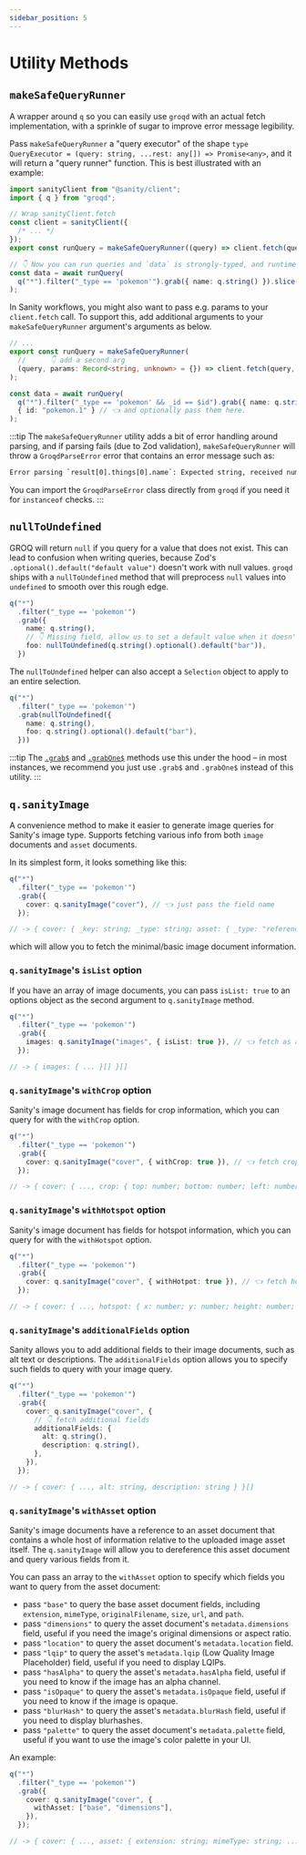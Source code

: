 ```yaml
---
sidebar_position: 5
---
```


# Utility Methods

## `makeSafeQueryRunner`

A wrapper around `q` so you can easily use `groqd` with an actual fetch implementation, with a sprinkle of sugar to improve error message legibility.

Pass `makeSafeQueryRunner` a "query executor" of the shape `type QueryExecutor = (query: string, ...rest: any[]) => Promise<any>`, and it will return a "query runner" function. This is best illustrated with an example:

```ts
import sanityClient from "@sanity/client";
import { q } from "groqd";

// Wrap sanityClient.fetch
const client = sanityClient({
  /* ... */
});
export const runQuery = makeSafeQueryRunner((query) => client.fetch(query));

// 👇 Now you can run queries and `data` is strongly-typed, and runtime-validated.
const data = await runQuery(
  q("*").filter("_type == 'pokemon'").grab({ name: q.string() }).slice(0, 150)
);
```

In Sanity workflows, you might also want to pass e.g. params to your `client.fetch` call. To support this, add additional arguments to your `makeSafeQueryRunner` argument's arguments as below.

```ts
// ...
export const runQuery = makeSafeQueryRunner(
  //      👇 add a second arg
  (query, params: Record<string, unknown> = {}) => client.fetch(query, params)
);

const data = await runQuery(
  q("*").filter("_type == 'pokemon' && _id == $id").grab({ name: q.string() }),
  { id: "pokemon.1" } // 👈 and optionally pass them here.
);
```

:::tip
The `makeSafeQueryRunner` utility adds a bit of error handling around parsing, and if parsing fails (due to Zod validation), `makeSafeQueryRunner` will throw a `GroqdParseError` error that contains an error message such as:

```txt
Error parsing `result[0].things[0].name`: Expected string, received number.
```

You can import the `GroqdParseError` class directly from `groqd` if you need it for `instanceof` checks.
:::

## `nullToUndefined`

GROQ will return `null` if you query for a value that does not exist. This can lead to confusion when writing queries, because Zod's `.optional().default("default value")` doesn't work with null values. `groqd` ships with a `nullToUndefined` method that will preprocess `null` values into `undefined` to smooth over this rough edge.

```ts
q("*")
  .filter("_type == 'pokemon'")
  .grab({
    name: q.string(),
    // 👇 Missing field, allow us to set a default value when it doesn't exist
    foo: nullToUndefined(q.string().optional().default("bar")),
  })
```

The `nullToUndefined` helper can also accept a `Selection` object to apply to an entire selection.

```ts
q("*")
  .filter("_type == 'pokemon'")
  .grab(nullToUndefined({
    name: q.string(),
    foo: q.string().optional().default("bar"),
  }))
```

:::tip
The [`.grab$`](/query-building#grab-1) and [`.grabOne$`](/query-building#grabone-1) methods use this under the hood – in most instances, we recommend you just use `.grab$` and `.grabOne$` instead of this utility.
:::

## `q.sanityImage`

A convenience method to make it easier to generate image queries for Sanity's image type. Supports fetching various info from both `image` documents and `asset` documents.

In its simplest form, it looks something like this:

```ts
q("*")
  .filter("_type == 'pokemon'")
  .grab({
    cover: q.sanityImage("cover"), // 👈 just pass the field name
  });

// -> { cover: { _key: string; _type: string; asset: { _type: "reference"; _ref: string; } } }[]
```

which will allow you to fetch the minimal/basic image document information.

### `q.sanityImage`'s `isList` option

If you have an array of image documents, you can pass `isList: true` to an options object as the second argument to `q.sanityImage` method.

```ts
q("*")
  .filter("_type == 'pokemon'")
  .grab({
    images: q.sanityImage("images", { isList: true }), // 👈 fetch as a list
  });

// -> { images: { ... }[] }[]
```

### `q.sanityImage`'s `withCrop` option

Sanity's image document has fields for crop information, which you can query for with the `withCrop` option.

```ts
q("*")
  .filter("_type == 'pokemon'")
  .grab({
    cover: q.sanityImage("cover", { withCrop: true }), // 👈 fetch crop info
  });

// -> { cover: { ..., crop: { top: number; bottom: number; left: number; right: number; } | null } }[]
```

### `q.sanityImage`'s `withHotspot` option

Sanity's image document has fields for hotspot information, which you can query for with the `withHotspot` option.

```ts
q("*")
  .filter("_type == 'pokemon'")
  .grab({
    cover: q.sanityImage("cover", { withHotpot: true }), // 👈 fetch hotspot info
  });

// -> { cover: { ..., hotspot: { x: number; y: number; height: number; width: number; } | null } }[]
```

### `q.sanityImage`'s `additionalFields` option

Sanity allows you to add additional fields to their image documents, such as alt text or descriptions. The `additionalFields` option allows you to specify such fields to query with your image query.

```ts
q("*")
  .filter("_type == 'pokemon'")
  .grab({
    cover: q.sanityImage("cover", {
      // 👇 fetch additional fields
      additionalFields: {
        alt: q.string(),
        description: q.string(),
      },
    }),
  });

// -> { cover: { ..., alt: string, description: string } }[]
```

### `q.sanityImage`'s `withAsset` option

Sanity's image documents have a reference to an asset document that contains a whole host of information relative to the uploaded image asset itself. The `q.sanityImage` will allow you to dereference this asset document and query various fields from it.

You can pass an array to the `withAsset` option to specify which fields you want to query from the asset document:

- pass `"base"` to query the base asset document fields, including `extension`, `mimeType`, `originalFilename`, `size`, `url`, and `path`.
- pass `"dimensions"` to query the asset document's `metadata.dimensions` field, useful if you need the image's original dimensions or aspect ratio.
- pass `"location"` to query the asset document's `metadata.location` field.
- pass `"lqip"` to query the asset's `metadata.lqip` (Low Quality Image Placeholder) field, useful if you need to display LQIPs.
- pass `"hasAlpha"` to query the asset's `metadata.hasAlpha` field, useful if you need to know if the image has an alpha channel.
- pass `"isOpaque"` to query the asset's `metadata.isOpaque` field, useful if you need to know if the image is opaque.
- pass `"blurHash"` to query the asset's `metadata.blurHash` field, useful if you need to display blurhashes.
- pass `"palette"` to query the asset document's `metadata.palette` field, useful if you want to use the image's color palette in your UI.

An example:

```ts
q("*")
  .filter("_type == 'pokemon'")
  .grab({
    cover: q.sanityImage("cover", {
      withAsset: ["base", "dimensions"],
    }),
  });

// -> { cover: { ..., asset: { extension: string; mimeType: string; ...; metadata: { dimensions: { aspectRatio: number; height: number; width: number; }; }; }; } }[]
```
